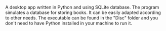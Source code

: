 A desktop app written in Python and using SQLite database. The program simulates a database for storing books. It can be easily adapted according to other needs. The executable can be found in the "Disc" folder and you don't need to have Python installed in your machine to run it.
